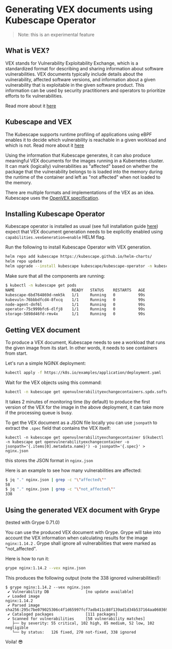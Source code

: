 # Generating VEX documents using Kubescape Operator

> Note: this is an experimental feature

## What is VEX?

VEX stands for Vulnerability Exploitability Exchange, which is a standardized format for describing and sharing information about software vulnerabilities. VEX documents typically include details about the vulnerability, affected software versions, and information about a given vulnerability that is exploitable in the given software product. This information can be used by security practitioners and operators to prioritize efforts to fix vulnerabilities.

Read more about it [here](https://openvex.dev/)

## Kubescape and VEX

The Kubescape supports runtime profiling of applications using eBPF enables it to decide which vulnerability is reachable in a given workload and which is not. Read more about it [here](/docs/operator/relevancy/)

Using the information that Kubescape generates, it can also produce meaningful VEX documents for the images running in a Kubernetes cluster. It can mark (logically) vulnerabilities as "affected" based on whether the package that the vulnerability belongs to is loaded into the memory during the runtime of the container and left as "not affected" when not loaded to the memory.

There are multiple formats and implementations of the VEX as an idea. Kubescape uses the [OpenVEX specification](/docs/operator/relevancy/).

## Installing Kubescape Operator

Kubescape operator is installed as usual (see full installation guide [here](/docs/install-operator/)) expect that VEX document generation needs to be explicitly enabled using `capabilities.vexGeneration=enable` HELM flag.

Run the following to install Kubescape Operator with VEX generation.
```bash
helm repo add kubescape https://kubescape.github.io/helm-charts/
helm repo update
helm upgrade --install kubescape kubescape/kubescape-operator -n kubescape --create-namespace --set clusterName=`kubectl config current-context` --set capabilities.vexGeneration=enable
```

Make sure that all the components are running:
```bash
$ kubectl -n kubescape get pods
NAME                         READY   STATUS    RESTARTS   AGE
kubescape-6bd764869d-nmk5k   1/1     Running   0          99s
kubevuln-76bbbdfcd4-8fxcq    1/1     Running   0          99s
node-agent-dnf6l             1/1     Running   0          99s
operator-75c999bfc6-dlfj8    1/1     Running   0          99s
storage-5898d46fd-rmv4x      1/1     Running   0          99s
```

## Getting VEX document

To produce a VEX document, Kubescape needs to see a workload that runs the given image from its start. In other words, it needs to see containers from start.

Let's run a simple NGINX deployment:
```bash
kubectl apply -f https://k8s.io/examples/application/deployment.yaml
```

Wait for the VEX objects using this command:
```bash
kubectl -n kubescape get openvulnerabilityexchangecontainers.spdx.softwarecomposition.kubescape.io -w
```

It takes 2 minutes of monitoring time (by default) to produce the first version of the VEX for the image in the above deployment, it can take more if the processing queue is busy.


To get the VEX document as a JSON file locally you can use `jsonpath` to extract the `.spec` field that contains the VEX itself:
```
kubectl -n kubescape get openvulnerabilityexchangecontainer $(kubectl -n kubescape get openvulnerabilityexchangecontainer -o jsonpath='{.items[0].metadata.name}') -o jsonpath='{.spec}' > nginx.json
```
this stores the JSON format in `nginx.json`

Here is an example to see how many vulnerabilities are affected:

```bash
$ jq "." nginx.json | grep -c "\"affected\""
58
$ jq "." nginx.json | grep -c "\"not_affected\""
338
```

## Using the generated VEX document with Grype

(tested with Grype 0.71.0)

You can use the produced VEX document with Grype. Grype will take into account the VEX information when calculating results for the image `nginx:1.14.2` . Grype shall ignore all vulnerabilities that were marked as "not_affected".

Here is how to run it:
```bash
grype nginx:1.14.2 --vex nginx.json
```

This produces the following output (note the 338 ignored vulnerabilities!):
```
$ grype nginx:1.14.2 --vex nginx.json
 ✔ Vulnerability DB                [no update available]
 ✔ Loaded image                                                                                                      nginx:1.14.2
 ✔ Parsed image                                           sha256:295c7be079025306c4f1d65997fcf7adb411c88f139ad1d34b537164aa060369
 ✔ Cataloged packages              [111 packages]
 ✔ Scanned for vulnerabilities     [58 vulnerability matches]
   ├── by severity: 55 critical, 102 high, 85 medium, 52 low, 102 negligible
   └── by status:   126 fixed, 270 not-fixed, 338 ignored
```

Voila! 😎
